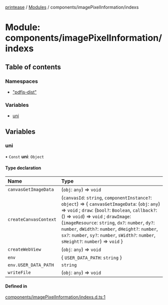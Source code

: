 [printease](../README.md) / [Modules](../modules.md) / components/imagePixelInformation/indexs

# Module: components/imagePixelInformation/indexs

## Table of contents

### Namespaces

- [&quot;pdfjs-dist&quot;](components_imagePixelInformation_indexs._pdfjs_dist_.md)

### Variables

- [uni](components_imagePixelInformation_indexs.md#uni)

## Variables

### uni

• `Const` **uni**: `Object`

#### Type declaration

| Name | Type |
| :------ | :------ |
| `canvasGetImageData` | (`obj`: `any`) => `void` |
| `createCanvasContext` | (`canvasId`: `string`, `componentInstance?`: `object`) => { `canvasGetImageData`: (`obj`: `any`) => `void` ; `draw`: (`bool?`: `Boolean`, `callback?`: () => `void`) => `void` ; `drawImage`: (`imageResource`: `string`, `dx?`: `number`, `dy?`: `number`, `dWidth?`: `number`, `dHeight?`: `number`, `sx?`: `number`, `sy?`: `number`, `sWidth?`: `number`, `sHeight?`: `number`) => `void`  } |
| `createWebView` | (`obj`: `any`) => `void` |
| `env` | { `USER_DATA_PATH`: `string`  } |
| `env.USER_DATA_PATH` | `string` |
| `writeFile` | (`obj`: `any`) => `void` |

#### Defined in

[components/imagePixelInformation/indexs.d.ts:1](https://github.com/Liu-Jinshuai/printease/blob/cd89e37/src/components/imagePixelInformation/indexs.d.ts#L1)
